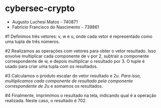 # cybersec-crypto

- Augusto Luchesi Matos - 740871
- Fabrício Francisco do Nascimento - 739861

#1 Definimos três vetores: v, w e u, onde cada vetor é representado como uma tupla de três números.

#2 Realizamos as operações com vetores para obter o vetor resultado. Isso envolve multiplicar cada componente de v por 2, subtrair a componente correspondente de w, e depois multiplicar o resultado por 3. O tuple é usado para criar uma tupla com os resultados.

#3 Calculamos o produto escalar do vetor resultado e 2*u. Para isso, multiplicamos cada componente de resultado pela componente correspondente de 2*u e somamos os resultados.

#4 Finalmente, imprimimos o resultado na tela, indicando qual é a operação realizada. Neste caso, o resultado é 702.
